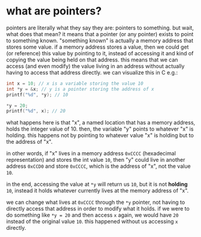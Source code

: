 # what are pointers?
pointers are literally what they say they are: pointers to something. but wait, what does that mean?
it means that a pointer (or any pointer) exists to point to something known. "something known" is actually a memory address that stores some value.
if a memory address stores a value, then we could get (or reference) this value by pointing to it, instead of accessing it and kind of copying the value being held on that address.
this means that we can access (and even modify) the value living in an address without actually having to access that address directly.
we can visualize this in C e.g.:
``` C
int x = 10; // x is a variable storing the value 10
int *y = &x; // y is a pointer storing the address of x
printf("%d", *y); // 10

*y = 20;
printf("%d", x); // 20
```
what happens here is that "x", a named location that has a memory address, holds the integer value of 10. then, the variable "y" points to whatever "x" is holding.
this happens not by pointing to whatever value "x" is holding but to the address of "x".

in other words, if "x" lives in a memory address `0xCCCC` (hexadecimal representation) and stores the int value `10`, then "y" could live in another address `0xCCD0` and store `0xCCCC`, which is the address of "x", not the value `10`.

in the end, accessing the value at `*y` will return us `10`, but it is not **holding** `10`, instead it holds whatever currently lives at the memory address of "x".

we can change what lives at `0xCCCC` through the `*y` pointer, not having to directly access that address in order to modify what it holds.
if we were to do something like `*y = 20` and then access `x` again, we would have `20` instead of the original value `10`. this happened without us accessing `x` directly.